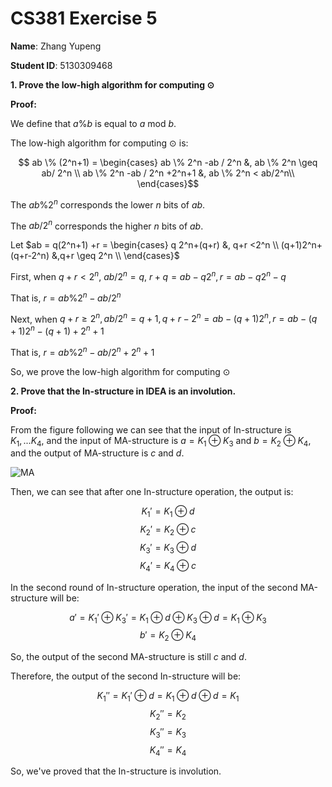 # CS381 Exercise 5

**Name**: Zhang Yupeng

**Student ID**: 5130309468

**1. Prove the low-high algorithm for computing $\odot$**

**Proof:**

We define that $a \% b$ is equal to  $a$ mod $b$.

The low-high algorithm for computing $\odot$ is:

$$ ab \% (2^n+1) = \begin{cases}ab \% 2^n -ab / 2^n &, ab \% 2^n \geq ab/ 2^n \\
ab \% 2^n -ab / 2^n +2^n+1 &, ab \% 2^n < ab/2^n\\
\end{cases}$$

The $ab \% 2^n$ corresponds the lower $n$ bits of $ab$.

The $ab/2^n$ corresponds the higher $n$ bits of $ab$.

Let $ab = q(2^n+1) +r = \begin{cases} q 2^n+(q+r) &, q+r <2^n \\
(q+1)2^n+(q+r-2^n) &,q+r \geq 2^n \\
\end{cases}$

First, when $q+r<2^n$, $ab / 2^n = q$, $r+q = ab - q2^n, r = ab-q2^n-q$

That is, $r = ab\%2^n - ab/2^n$

Next, when $q+r \geq 2^n, ab/2^n = q+1, q+r-2^n = ab - (q+1)2^n, r = ab-(q+1)2^n-(q+1)+2^n+1$

That is, $r  = ab\%2^n - ab/2^n +2^n +1$

So, we prove the low-high algorithm for computing $\odot$

**2. Prove that the In-structure in IDEA is an involution.**

**Proof:**

From the figure following we can see that the input of In-structure is $K_1,...K_4$, and the input of MA-structure is $a = K_1 \oplus K_3$ and $b = K_2 \oplus K_4$, and the output of MA-structure is $c$ and $d$.

![MA](http://7xqbyn.com1.z0.glb.clouddn.com/MA.jpg)

Then, we can see that after one In-structure operation, the output is:

$$K_1' = K_1 \oplus d$$
$$K_2' = K_2 \oplus c$$
$$K_3' = K_3 \oplus d$$
$$K_4' = K_4 \oplus c$$

In the second round of In-structure operation, the input of the second MA-structure will be:

$$a'=K_1' \oplus K_3' = K_1 \oplus d \oplus K_3 \oplus d = K_1 \oplus K_3$$
$$b'=K_2 \oplus K_4$$

So, the output of the second MA-structure is still $c$ and $d$.

Therefore, the output of the second In-structure will be:

$$K_1''=K_1' \oplus d = K_1 \oplus d \oplus d = K_1$$
$$K_2'' = K_2$$
$$K_3'' = K_3$$
$$K_4'' = K_4$$

So, we've proved that the In-structure is involution.

